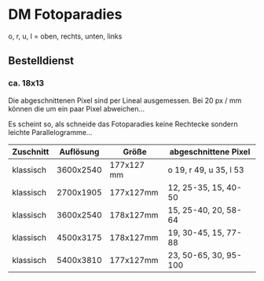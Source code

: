 # DM Fotoparadies

o, r, u, l = oben, rechts, unten, links

## Bestelldienst

### ca. 18x13

Die abgeschnittenen Pixel sind per Lineal ausgemessen. Bei 20 px / mm können die um ein paar Pixel abweichen…

Es scheint so, als schneide das Fotoparadies keine Rechtecke sondern leichte Parallelogramme…

| Zuschnitt | Auflösung | Größe      | abgeschnittene Pixel   |
| --------- | --------- | ---------- | ---------------------- |
| klassisch | 3600x2540 | 177x127 mm | o 19, r 49, u 35, l 53 |
| klassisch | 2700x1905 | 177x127mm  | 12, 25-35, 15, 40-50   |
| klassisch | 3600x2540 | 178x127mm  | 15, 25-40, 20, 58-64   |
| klassisch | 4500x3175 | 178x127mm  | 19, 30-45, 15, 77-88   |
| klassisch | 5400x3810 | 177x127mm  | 23, 50-65, 30, 95-100  |

